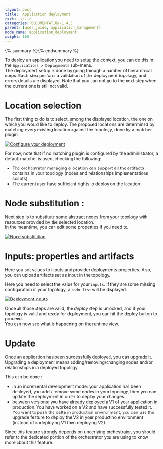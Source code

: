 ```yaml
---
layout: post
title:  Application deployment
root: ../../
categories: DOCUMENTATION-1.4.0
parent: [user_guide, application_management]
node_name: application_deployment
weight: 100
---
```


{% summary %}{% endsummary %}

To deploy an application you need to setup the context, you can do this in the `Applications > Deployments` sub-menu.  
The deployment setup is done by going through a number of hierarchical steps.
Each step perform a validation of the deployment topology, and errors details are displayed. Note that you can not go to the next step  when the current one is still not valid.

# Location selection
 The first thing to do is to select, among the displayed location, the one on which you would like to deploy.
 The proposed locations are determined by matching every existing location against the topology, done by a matcher plugin.  

[![Configure your deployment](../../images/user_guide/application/deployment/user_guide_deployment_setup.png)](../../images/user_guide/application/deployment/user_guide_deployment_setup.png)

 For now, note that if no matching plugin is configured by the administrator, a default matcher is used, checking the following:

- The orchestrator managing a location can support all the artifacts contains in your topology (nodes and relationships implementations scripts)
- The current user have sufficient rights to deploy on the location

# Node substitution :

Next step is to substitute some abstract nodes from your topology with resources provided by the selected location.  
In the meantime, you can edit some properties if you need to.

[![Node substitution](../../images/user_guide/application/deployment/user_guide_deployment_setup_substitution.png)](../../images/user_guide/application/deployment//user_guide_deployment_setup_substitution.png)


# Inputs: properties and artifacts

Here you set values to inputs and provider deployments properties. Also, you can upload artifacts set as input in the topology.

Here you need to select the value for your `inputs`. If they are some missing configuration in your topology, a `todo list` will be displayed.

[![Deployment inputs](../../images/user_guide/application/deployment/user_guide_deployment_setup_inputs.png)](../../images/user_guide/application/deployment/user_guide_deployment_setup_inputs.png)

Once all those steps are valid, the *deploy* step is unlocked, and if your topology is valid and ready for deployment, you can hit the deploy button to proceed.  
You can now see what is happening on the [runtime view](#/documentation/1.4.0/user_guide/application_runtime.html).

# Update

Once an application has been successfully deployed, you can upgrade it. Upgrading a deployment means adding/removing/changing nodes and/or relationships in a deployed topology.

This can be done :
- in an incremental development mode: your application has been deployed, you add / remove some nodes in your topology, then you can update the deployment in order to deploy your changes.
- between versions: you have already deployed a V1 of your application in production. You have worked on a V2 and have successfully tested it. You want to push the delta in production environment, you can use the upgrade feature to deploy the V2 in your productino environment (instead of undeploying V1 then deploying V2).

Since this feature strongly depends on underlying orchestrator, you should refer to the dedicated portion of the orchestrator you are using to know more about this feature.

